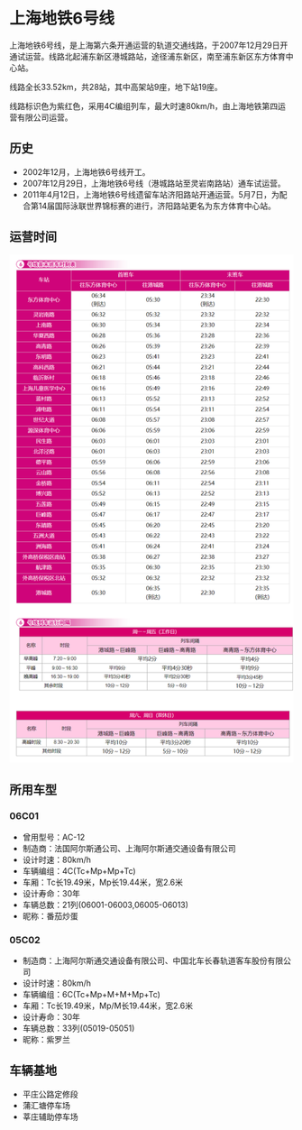 # 上海地铁6号线

上海地铁6号线，是上海第六条开通运营的轨道交通线路，于2007年12月29日开通试运营。线路北起浦东新区港城路站，途径浦东新区，南至浦东新区东方体育中心站。

线路全长33.52km，共28站，其中高架站9座，地下站19座。

线路标识色为紫红色，采用4C编组列车，最大时速80km/h，由上海地铁第四运营有限公司运营。

## 历史
* 2002年12月，上海地铁6号线开工。
* 2007年12月29日，上海地铁6号线（港城路站至灵岩南路站）通车试运营。
* 2011年4月12日，上海地铁6号线遗留车站济阳路站开通运营。5月7日，为配合第14届国际泳联世界锦标赛的进行，济阳路站更名为东方体育中心站。

## 运营时间
![](./time/6.png)

## 所用车型
### 06C01
* 曾用型号：AC-12
* 制造商：法国阿尔斯通公司、上海阿尔斯通交通设备有限公司
* 设计时速：80km/h
* 车辆编组：4C(Tc+Mp+Mp+Tc)
* 车厢：Tc长19.49米，Mp长19.44米，宽2.6米
* 设计寿命：30年
* 车辆总数：21列(06001-06003,06005-06013)
* 昵称：番茄炒蛋
### 05C02
* 制造商：上海阿尔斯通交通设备有限公司、中国北车长春轨道客车股份有限公司
* 设计时速：80km/h
* 车辆编组：6C(Tc+Mp+M+M+Mp+Tc)
* 车厢：Tc长19.49米，Mp/M长19.44米，宽2.6米
* 设计寿命：30年
* 车辆总数：33列(05019-05051)
* 昵称：紫罗兰

## 车辆基地
* 平庄公路定修段
* 蒲汇塘停车场
* 莘庄辅助停车场